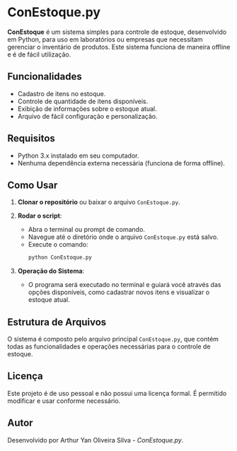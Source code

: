 # ConEstoque.py

**ConEstoque** é um sistema simples para controle de estoque, desenvolvido em Python, para uso em laboratórios ou empresas que necessitam gerenciar o inventário de produtos. Este sistema funciona de maneira offline e é de fácil utilização.

## Funcionalidades

- Cadastro de itens no estoque.
- Controle de quantidade de itens disponíveis.
- Exibição de informações sobre o estoque atual.
- Arquivo de fácil configuração e personalização.

## Requisitos

- Python 3.x instalado em seu computador.
- Nenhuma dependência externa necessária (funciona de forma offline).

## Como Usar

1. **Clonar o repositório** ou baixar o arquivo `ConEstoque.py`.

2. **Rodar o script**:
   - Abra o terminal ou prompt de comando.
   - Navegue até o diretório onde o arquivo `ConEstoque.py` está salvo.
   - Execute o comando:
     ```bash
     python ConEstoque.py
     ```

3. **Operação do Sistema**:
   - O programa será executado no terminal e guiará você através das opções disponíveis, como cadastrar novos itens e visualizar o estoque atual.

## Estrutura de Arquivos

O sistema é composto pelo arquivo principal `ConEstoque.py`, que contém todas as funcionalidades e operações necessárias para o controle de estoque.


## Licença

Este projeto é de uso pessoal e não possui uma licença formal. É permitido modificar e usar conforme necessário.

## Autor

Desenvolvido por Arthur Yan Oliveira Silva - *ConEstoque.py*.
